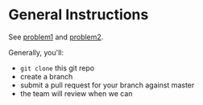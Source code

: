 # General Instructions

See [problem1](problem1/) and [problem2](problem2/).

Generally, you'll:
* `git clone` this git repo
* create a branch
* submit a pull request for your branch against master
* the team will review when we can
